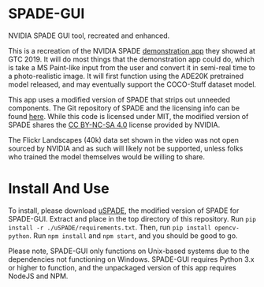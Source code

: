 # SPADE-GUI
NVIDIA SPADE GUI tool, recreated and enhanced.

This is a recreation of the NVIDIA SPADE [demonstration app](https://youtu.be/p5U4NgVGAwg) they showed at GTC 2019. It will do most things that the demonstration app could do, which is take a MS Paint-like input from the user and convert it in semi-real time to a photo-realistic image. It will first function using the ADE20K pretrained model released, and may eventually support the COCO-Stuff dataset model.

This app uses a modified version of SPADE that strips out unneeded components. The Git repository of SPADE and the licensing info can be found [here](https://github.com/NVlabs). While this code is licensed under MIT, the modified version of SPADE shares the [CC BY-NC-SA 4.0](https://creativecommons.org/licenses/by-nc-sa/4.0/) license provided by NVIDIA.

The Flickr Landscapes (40k) data set shown in the video was not open sourced by NVIDIA and as such will likely not be supported, unless folks who trained the model themselves would be willing to share.

# Install And Use

To install, please download [uSPADE](https://1drv.ms/u/s!AjdWHl830MgYujEEBuEQREKNar-o?e=rIz9MY), the modified version of SPADE for SPADE-GUI. Extract and place in the top directory of this repository. Run `pip install -r ./uSPADE/requirements.txt`. Then, run `pip install opencv-python`. Run `npm install` and `npm start`, and you should be good to go.

Please note, SPADE-GUI only functions on Unix-based systems due to the dependencies not functioning on Windows. SPADE-GUI requires Python 3.x or higher to function, and the unpackaged version of this app requires NodeJS and NPM.
